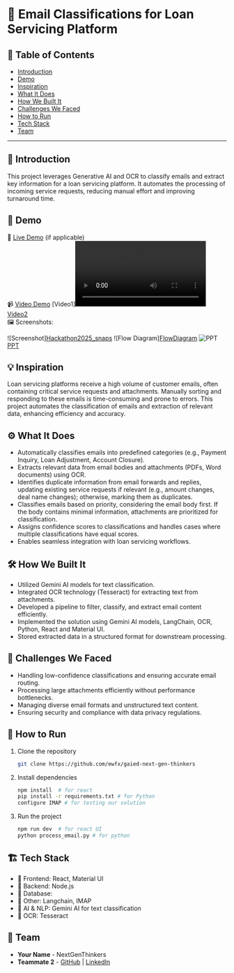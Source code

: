 # 🚀 Email Classifications for Loan Servicing Platform


## 📌 Table of Contents
- [Introduction](#introduction)
- [Demo](#demo)
- [Inspiration](#inspiration)
- [What It Does](#what-it-does)
- [How We Built It](#how-we-built-it)
- [Challenges We Faced](#challenges-we-faced)
- [How to Run](#how-to-run)
- [Tech Stack](#tech-stack)
- [Team](#team)

---

## 🎯 Introduction
This project leverages Generative AI and OCR to classify emails and extract key information for a loan servicing platform. It automates the processing of incoming service requests, reducing manual effort and improving turnaround time.

## 🎥 Demo
🔗 [Live Demo](#) (if applicable)  
📹 [Video Demo](#)
[Video1]<video controls src="artifacts/demo/demo_1_realtime_processing.mp4" title="Title"></video>
[Video2](artifacts/demo/demo_2_duplicate_handling.mkv)  
🖼️ Screenshots:

![Screenshot][Hackathon2025_snaps](artifacts/arch/Hachathon2025_snaps.docx)
![Flow Diagram][FlowDiagram](artifacts/arch/FlowDiagram.pptx)
![PPT](link-to-image)[PPT](artifacts/arch/Hackathon_PPT_Next_Gen_Thinkers_Final.pptx)

## 💡 Inspiration
Loan servicing platforms receive a high volume of customer emails, often containing critical service requests and attachments. Manually sorting and responding to these emails is time-consuming and prone to errors. This project automates the classification of emails and extraction of relevant data, enhancing efficiency and accuracy.

## ⚙️ What It Does
- Automatically classifies emails into predefined categories (e.g., Payment Inquiry, Loan Adjustment, Account Closure).
- Extracts relevant data from email bodies and attachments (PDFs, Word documents) using OCR.
- Identifies duplicate information from email forwards and replies, updating existing service requests if relevant (e.g., amount changes, deal name changes); otherwise, marking them as duplicates.
- Classifies emails based on priority, considering the email body first. If the body contains minimal information, attachments are prioritized for classification.
- Assigns confidence scores to classifications and handles cases where multiple classifications have equal scores.
- Enables seamless integration with loan servicing workflows.

## 🛠️ How We Built It
- Utilized Gemini AI models for text classification.
- Integrated OCR technology (Tesseract) for extracting text from attachments.
- Developed a pipeline to filter, classify, and extract email content efficiently.
- Implemented the solution using Gemini AI models, LangChain, OCR, Python, React and Material UI.
- Stored extracted data in a structured format for downstream processing.

## 🚧 Challenges We Faced
- Handling low-confidence classifications and ensuring accurate email routing.
- Processing large attachments efficiently without performance bottlenecks.
- Managing diverse email formats and unstructured text content.
- Ensuring security and compliance with data privacy regulations.

## 🏃 How to Run
1. Clone the repository  
   ```sh
   git clone https://github.com/ewfx/gaied-next-gen-thinkers
   ```
2. Install dependencies  
   ```sh
   npm install  # for react
   pip install -r requirements.txt # for Python
   configure IMAP # for testing our solution
   ```
3. Run the project  
   ```sh
   npm run dev  # for react UI
   python process_email.py # for python
   ```

## 🏗️ Tech Stack
- 🔹 Frontend: React, Material UI
- 🔹 Backend: Node.js
- 🔹 Database:
- 🔹 Other: Langchain, IMAP
- 🔹 AI & NLP: Gemini AI for text classification
- 🔹 OCR: Tesseract

## 👥 Team
- **Your Name** - NextGenThinkers
- **Teammate 2** - [GitHub](#) | [LinkedIn](#)